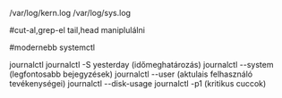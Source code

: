 /var/log/kern.log 
/var/log/sys.log 

#cut-al,grep-el tail,head maniplulálni

#modernebb
systemctl


journalctl
journalctl -S yesterday (időmeghatározás)
journalctl --system (legfontosabb bejegyzések)
journalctl --user (aktulais felhasználó tevékenységei)
journalctl --disk-usage
journalctl -p1 (kritikus cuccok)